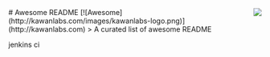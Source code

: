 

<img src="icon.png" align="right" />
# Awesome README [![Awesome](http://kawanlabs.com/images/kawanlabs-logo.png)](http://kawanlabs.com)
> A curated list of awesome README

jenkins ci
